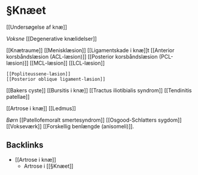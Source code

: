 # §Knæet
[[Undersøgelse af knæ]]

*Voksne*
[[Degenerative knælidelser]]

[[Knætraume]]
	[[Menisklæsion]]
	[[Ligamentskade i knæ]]t
		[[Anterior korsbåndslæsion (ACL-læsion)]]
		[[Posterior korsbåndslæsion (PCL-læsion)]]
		[[MCL-læsion]]
		[[LCL-læsion]]
	
	[[Popliteussene-læsion]]
	[[Posterior oblique ligament-læsion]]

[[Bakers cyste]]
[[Bursitis i knæ]]
[[Tractus iliotibialis syndrom]]
[[Tendinitis patellae]]

[[Artrose i knæ]]
[[Ledmus]]

*Børn*
[[Patellofemoralt smertesyndrom]]
[[Osgood-Schlatters sygdom]]
[[Vokseværk]]
[[Forskellig benlængde (anisomeli)]].

## Backlinks
* [[Artrose i knæ]]
	* Artrose i [[§Knæet]]

<!-- #anki/tag/med/Orto #anki/deck/Medicine -->

<!-- {BearID:69B115DD-3207-4637-810B-AF6836D9F116-9395-00001DD1178B90C7} -->
